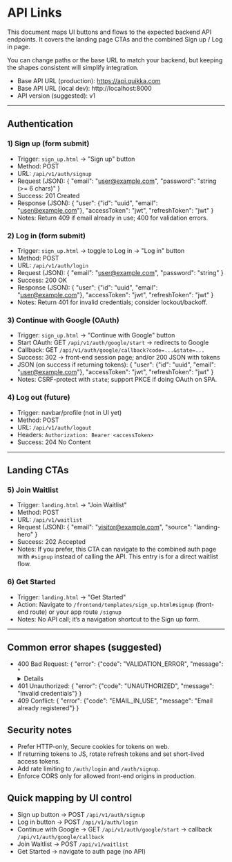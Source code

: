 # API Links

This document maps UI buttons and flows to the expected backend API endpoints. It covers the landing page CTAs and the combined Sign up / Log in page.

You can change paths or the base URL to match your backend, but keeping the shapes consistent will simplify integration.

- Base API URL (production): https://api.quikka.com
- Base API URL (local dev): http://localhost:8000
- API version (suggested): v1

---

## Authentication

### 1) Sign up (form submit)
- Trigger: `sign_up.html` → "Sign up" button
- Method: POST
- URL: `/api/v1/auth/signup`
- Request (JSON):
  {
    "email": "user@example.com",
    "password": "string (>= 6 chars)"
  }
- Success: 201 Created
- Response (JSON):
  {
    "user": {"id": "uuid", "email": "user@example.com"},
    "accessToken": "jwt",
    "refreshToken": "jwt"
  }
- Notes: Return 409 if email already in use; 400 for validation errors.

### 2) Log in (form submit)
- Trigger: `sign_up.html` → toggle to Log in → "Log in" button
- Method: POST
- URL: `/api/v1/auth/login`
- Request (JSON):
  {
    "email": "user@example.com",
    "password": "string"
  }
- Success: 200 OK
- Response (JSON):
  {
    "user": {"id": "uuid", "email": "user@example.com"},
    "accessToken": "jwt",
    "refreshToken": "jwt"
  }
- Notes: Return 401 for invalid credentials; consider lockout/backoff.

### 3) Continue with Google (OAuth)
- Trigger: `sign_up.html` → "Continue with Google" button
- Start OAuth: GET `/api/v1/auth/google/start` → redirects to Google
- Callback: GET `/api/v1/auth/google/callback?code=...&state=...`
- Success: 302 → front-end session page; and/or 200 JSON with tokens
- JSON (on success if returning tokens):
  {
    "user": {"id": "uuid", "email": "user@example.com"},
    "accessToken": "jwt",
    "refreshToken": "jwt"
  }
- Notes: CSRF-protect with `state`; support PKCE if doing OAuth on SPA.

### 4) Log out (future)
- Trigger: navbar/profile (not in UI yet)
- Method: POST
- URL: `/api/v1/auth/logout`
- Headers: `Authorization: Bearer <accessToken>`
- Success: 204 No Content

---

## Landing CTAs

### 5) Join Waitlist
- Trigger: `landing.html` → "Join Waitlist"
- Method: POST
- URL: `/api/v1/waitlist`
- Request (JSON):
  {
    "email": "visitor@example.com",
    "source": "landing-hero"
  }
- Success: 202 Accepted
- Notes: If you prefer, this CTA can navigate to the combined auth page with `#signup` instead of calling the API. This entry is for a direct waitlist flow.

### 6) Get Started
- Trigger: `landing.html` → "Get Started"
- Action: Navigate to `/frontend/templates/sign_up.html#signup` (front-end route) or your app route `/signup`
- Notes: No API call; it’s a navigation shortcut to the Sign up form.

---

## Common error shapes (suggested)
- 400 Bad Request:
  {
    "error": {"code": "VALIDATION_ERROR", "message": "<details>", "fields": {"email": "Invalid"}}
  }
- 401 Unauthorized:
  {
    "error": {"code": "UNAUTHORIZED", "message": "Invalid credentials"}
  }
- 409 Conflict:
  {
    "error": {"code": "EMAIL_IN_USE", "message": "Email already registered"}
  }

## Security notes
- Prefer HTTP-only, Secure cookies for tokens on web.
- If returning tokens to JS, rotate refresh tokens and set short-lived access tokens.
- Add rate limiting to `/auth/login` and `/auth/signup`.
- Enforce CORS only for allowed front-end origins in production.

## Quick mapping by UI control
- Sign up button → POST `/api/v1/auth/signup`
- Log in button → POST `/api/v1/auth/login`
- Continue with Google → GET `/api/v1/auth/google/start` → callback `/api/v1/auth/google/callback`
- Join Waitlist → POST `/api/v1/waitlist`
- Get Started → navigate to auth page (no API)
